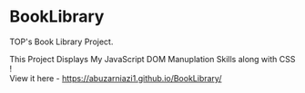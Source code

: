 # BookLibrary
TOP's Book Library Project.
<br>

This Project Displays My JavaScript DOM Manuplation Skills along with CSS !
<br>
View it here - https://abuzarniazi1.github.io/BookLibrary/
<br>
